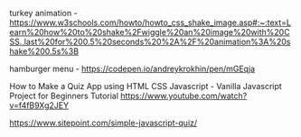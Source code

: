 turkey animation - https://www.w3schools.com/howto/howto_css_shake_image.asp#:~:text=Learn%20how%20to%20shake%2Fwiggle%20an%20image%20with%20CSS.,last%20for%200.5%20seconds%20%2A%2F%20animation%3A%20shake%200.5s%3B

hamburger menu - https://codepen.io/andreykrokhin/pen/mGEqja


How to Make a Quiz App using HTML CSS Javascript - Vanilla Javascript Project for Beginners Tutorial
https://www.youtube.com/watch?v=f4fB9Xg2JEY

https://www.sitepoint.com/simple-javascript-quiz/
